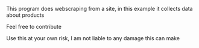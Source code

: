 This program does webscraping from a site, in this example it collects data about products

Feel free to contribute

Use this at your own risk, I am not liable to any damage this can make